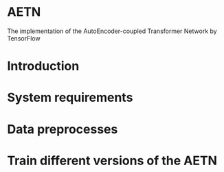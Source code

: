 # AETN
The implementation of the AutoEncoder-coupled Transformer Network by TensorFlow

# Introduction

# System requirements

# Data preprocesses

# Train different versions of the AETN
